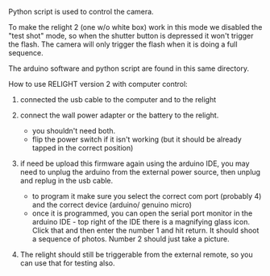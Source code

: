 Python script is used to control the camera.

To make the relight 2 (one w/o white box) work in this mode
we disabled the "test shot" mode, so when the shutter button is
depressed it won't trigger the flash. The camera will only 
trigger the flash when it is doing a full sequence. 


The arduino software and python script are found in this same directory. 


How to use RELIGHT version 2 with computer control:

1. connected the usb cable to the computer and to the relight
2. connect the wall power adapter or the battery to the relight. 
	- you shouldn't need both. 
	- flip the power switch if it isn't working (but it should be
	already tapped in the correct position)
3. if need be upload this firmware again using the arduino IDE,
	you may need to unplug the arduino from the external power source,
	then unplug and replug in the usb cable.
	- to program it make sure you select the correct com port (probably 4)
	and the correct device (arduino/ genuino micro) 
	- once it is programmed, you can open the serial port monitor 
	in the arduino IDE - top right of the IDE there is a magnifying glass icon.
	Click that and then enter the number 1 and hit return. It should shoot a 
	sequence of photos. Number 2 should just take a picture.

4. The relight should still be triggerable from the external remote, 
	so you can use that for testing also. 
